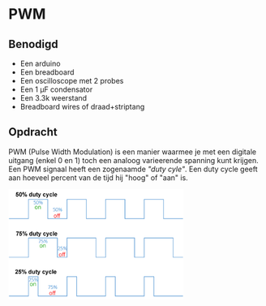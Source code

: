# PWM

## Benodigd

- Een arduino
- Een breadboard
- Een oscilloscope met 2 probes
- Een 1 μF condensator
- Een 3.3k weerstand
- Breadboard wires of draad+striptang

## Opdracht

PWM (Pulse Width Modulation) is een manier waarmee je met een digitale uitgang (enkel 0 en 1) toch een analoog varieerende spanning kunt krijgen. 
Een PWM signaal heeft een zogenaamde *"duty cyle"*. Een duty cycle geeft aan hoeveel percent van de tijd hij "hoog" of "aan" is.

<img title="" src="Duty_Cycle_Examples.png" alt="" width="345">



